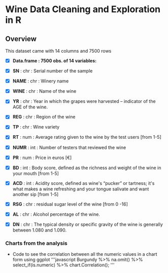 # Wine Data Cleaning and Exploration in R

## Overview 

This dataset came with 14 columns and 7500 rows 

- [x] **Data.frame  :	7500 obs. of  14 variables:**
- [x] **SN**   : chr  : Serial number of the sample 
- [x] **NAME** : chr  : Winery name
- [x] **WINE** : chr  : Name of the wine
- [x] **YR**   : chr  : Year in which the grapes were harvested – indicator of the AGE of the wine. 
- [x] **REG**  : chr  : Region of the wine
- [x] **TP**   : chr  : Wine variety
- [x] **RT**   : num  : Average rating given to the wine by the test users [from 1-5]
- [x] **NUMR** : int  : Number of testers that reviewed the wine
- [x] **PR**   : num  : Price in euros [€]
- [x] **BD**   : int  : Body score, defined as the richness and weight of the wine in your mouth [from 1-5]
- [x] **ACD**  : int  : Acidity score, defined as wine's “pucker” or tartness; it's what makes a wine refreshing and your tongue salivate and want another sip [from 1-5]
- [x] **RSG**  : chr  : residual sugar level of the wine [from 0 -16] 
- [x] **AL**   : chr  : Alcohol percentage of the wine. 
- [x] **DN**   : chr  : The typical density or specific gravity of the wine is generally between 1.080 and 1.090.


### Charts from the analysis 

- Code to see the correlation between all the numeric values in a chart form using ggplot
'''javascript
Burgundy %>% 
  na.omit() %>%
  select_if(is.numeric) %>%
  chart.Correlation(); 
  '''
  
  
  



